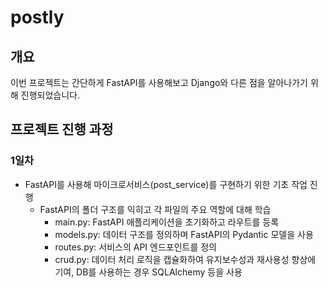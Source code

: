 # postly

## 개요

이번 프로젝트는 간단하게 FastAPI를 사용해보고 Django와 다른 점을 알아나가기 위해 진행되었습니다.

## 프로젝트 진행 과정

### 1일차

- FastAPI를 사용해 마이크로서비스(post_service)를 구현하기 위한 기초 작업 진행
  - FastAPI의 폴더 구조를 익히고 각 파일의 주요 역할에 대해 학습
    - main.py: FastAPI 애플리케이션을 초기화하고 라우트를 등록
    - models.py: 데이터 구조를 정의하며 FastAPI의 Pydantic 모델을 사용
    - routes.py: 서비스의 API 엔드포인트를 정의
    - crud.py: 데이터 처리 로직을 캡슐화하여 유지보수성과 재사용성 향상에 기여, DB를 사용하는 경우 SQLAlchemy 등을 사용

